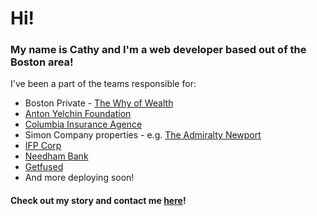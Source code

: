 # Hi!

### My name is Cathy and I'm a web developer based out of the Boston area!

I've been a part of the teams responsible for:
<ul>
<li>Boston Private - <a href="https://www.thewhyofwealth.com/" target="_blank">The Why of Wealth</a></li>
<li><a href="https://www.antonyelchinfoundation.org/about" target="_blank">Anton Yelchin Foundation</a></li>
<li><a href="https://www.columbiainsuranceagency.net/" target="_blank">Columbia Insurance Agence</a></li>
<li>Simon Company properties - e.g. <a href="https://www.admiraltynewport.com/" target="_blank">The Admiralty Newport</a></li>
<li><a href="https://www.ifpcorp.com/" target="_blank">IFP Corp</a></li>
<li><a href="https://www.needhambank.com/" target="_blank">Needham Bank</a></li>
<li><a href="https://www.getfused.com" target="_blank">Getfused</a></li>
<li>And more deploying soon!</li>
</ul>

#### Check out my story and contact me <a href="https://www.obrien.dev/" target="_blank">here</a>!
